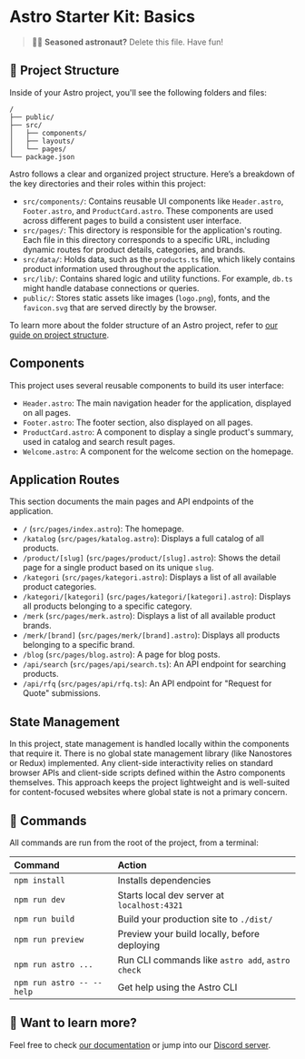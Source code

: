 # Astro Starter Kit: Basics

> 🧑‍🚀 **Seasoned astronaut?** Delete this file. Have fun!

## 🚀 Project Structure

Inside of your Astro project, you'll see the following folders and files:

```text
/
├── public/
├── src/
│   ├── components/
│   ├── layouts/
│   └── pages/
└── package.json
```

Astro follows a clear and organized project structure. Here’s a breakdown of the key directories and their roles within this project:

- `src/components/`: Contains reusable UI components like `Header.astro`, `Footer.astro`, and `ProductCard.astro`. These components are used across different pages to build a consistent user interface.
- `src/pages/`: This directory is responsible for the application's routing. Each file in this directory corresponds to a specific URL, including dynamic routes for product details, categories, and brands.
- `src/data/`: Holds data, such as the `products.ts` file, which likely contains product information used throughout the application.
- `src/lib/`: Contains shared logic and utility functions. For example, `db.ts` might handle database connections or queries.
- `public/`: Stores static assets like images (`logo.png`), fonts, and the `favicon.svg` that are served directly by the browser.

To learn more about the folder structure of an Astro project, refer to [our guide on project structure](https://docs.astro.build/en/basics/project-structure/).

## Components

This project uses several reusable components to build its user interface:

- `Header.astro`: The main navigation header for the application, displayed on all pages.
- `Footer.astro`: The footer section, also displayed on all pages.
- `ProductCard.astro`: A component to display a single product's summary, used in catalog and search result pages.
- `Welcome.astro`: A component for the welcome section on the homepage.

## Application Routes

This section documents the main pages and API endpoints of the application.

- `/` (`src/pages/index.astro`): The homepage.
- `/katalog` (`src/pages/katalog.astro`): Displays a full catalog of all products.
- `/product/[slug]` (`src/pages/product/[slug].astro`): Shows the detail page for a single product based on its unique `slug`.
- `/kategori` (`src/pages/kategori.astro`): Displays a list of all available product categories.
- `/kategori/[kategori]` (`src/pages/kategori/[kategori].astro`): Displays all products belonging to a specific category.
- `/merk` (`src/pages/merk.astro`): Displays a list of all available product brands.
- `/merk/[brand]` (`src/pages/merk/[brand].astro`): Displays all products belonging to a specific brand.
- `/blog` (`src/pages/blog.astro`): A page for blog posts.
- `/api/search` (`src/pages/api/search.ts`): An API endpoint for searching products.
- `/api/rfq` (`src/pages/api/rfq.ts`): An API endpoint for "Request for Quote" submissions.

## State Management

In this project, state management is handled locally within the components that require it. There is no global state management library (like Nanostores or Redux) implemented. Any client-side interactivity relies on standard browser APIs and client-side scripts defined within the Astro components themselves. This approach keeps the project lightweight and is well-suited for content-focused websites where global state is not a primary concern.

## 🧞 Commands

All commands are run from the root of the project, from a terminal:

| Command                   | Action                                           |
| :------------------------ | :----------------------------------------------- |
| `npm install`             | Installs dependencies                            |
| `npm run dev`             | Starts local dev server at `localhost:4321`      |
| `npm run build`           | Build your production site to `./dist/`          |
| `npm run preview`         | Preview your build locally, before deploying     |
| `npm run astro ...`       | Run CLI commands like `astro add`, `astro check` |
| `npm run astro -- --help` | Get help using the Astro CLI                     |

## 👀 Want to learn more?

Feel free to check [our documentation](https://docs.astro.build) or jump into our [Discord server](https://astro.build/chat).
